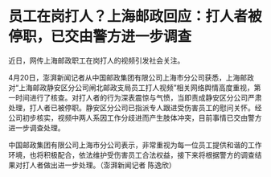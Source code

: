 # 员工在岗打人？上海邮政回应：打人者被停职，已交由警方进一步调查

近日，网传上海邮政职工在岗打人的视频引发社会关注。

4月20日，澎湃新闻记者从中国邮政集团有限公司上海市分公司获悉，上海邮政对“上海邮政静安区分公司闸北邮政支局员工打人视频”相关网络舆情高度重视，第一时间进行了核查。对打人者的行为深表震惊与气愤，当即责成静安区分公司严肃处理，打人者已被停职。静安区分公司已指派专人跟进受伤害员工的慰问关怀。经公司初步核实，视频中两人系因工作分歧进而产生肢体冲突，目前事情已交由警方进一步调查处理。

中国邮政集团有限公司上海市分公司表示，非常重视为每一位员工提供和谐的工作环境，也将积极配合，依法维护受伤害员工合法权益，接下来将根据警方的调查结果对打人者做出进一步处理。（澎湃新闻记者
陈逸欣）


